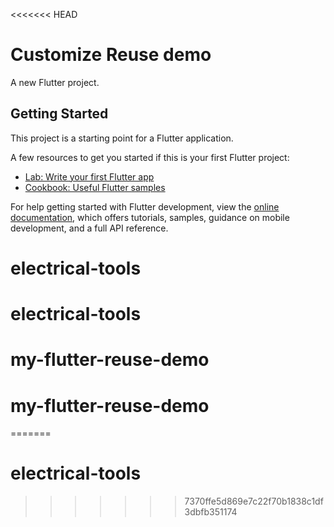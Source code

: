 <<<<<<< HEAD
# Customize Reuse demo

A new Flutter project.

## Getting Started

This project is a starting point for a Flutter application.

A few resources to get you started if this is your first Flutter project:

- [Lab: Write your first Flutter app](https://docs.flutter.dev/get-started/codelab)
- [Cookbook: Useful Flutter samples](https://docs.flutter.dev/cookbook)

For help getting started with Flutter development, view the
[online documentation](https://docs.flutter.dev/), which offers tutorials,
samples, guidance on mobile development, and a full API reference.
# electrical-tools
# electrical-tools
# my-flutter-reuse-demo
# my-flutter-reuse-demo
=======
# electrical-tools
>>>>>>> 7370ffe5d869e7c22f70b1838c1df3dbfb351174
